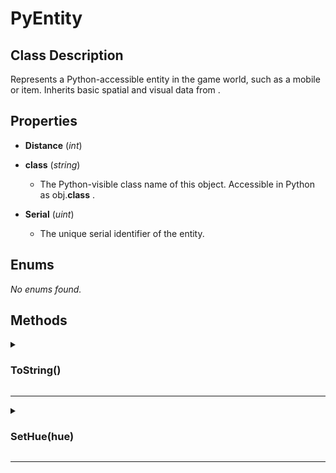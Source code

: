# PyEntity  

## Class Description
 Represents a Python-accessible entity in the game world, such as a mobile or item.
 Inherits basic spatial and visual data from <see cref="PyGameObject"/> .


## Properties
- **Distance** (*int*)
- **__class__** (*string*)
  -  The Python-visible class name of this object.
 Accessible in Python as <c>obj.__class__</c> .


- **Serial** (*uint*)
  -  The unique serial identifier of the entity.


## Enums
_No enums found._

## Methods

<details><summary><h3>ToString()</h3></summary>

 Returns a readable string representation of the entity.  
 Used when printing or converting the object to a string in Python scripts.  
  

---> Return Type: *string*

</details>

***


<details><summary><h3>SetHue(hue)</h3></summary>

**Parameters**  
| Name | Type | Optional | Description |
| --- | --- | --- | --- |
| hue | ushort | No |  |

---> Does not return anything

</details>

***

